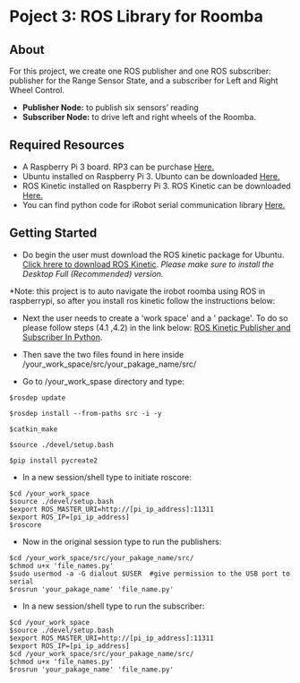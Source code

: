 # Poject 3: ROS Library for Roomba

## About

For this project, we create one ROS publisher and one ROS subscriber: publisher for the Range Sensor State, and a subscriber for Left and Right Wheel Control. 



- **Publisher Node:** to publish six sensors’ reading 
- **Subscriber Node:** to drive left and right wheels of the Roomba.

## Required Resources 
 
- A Raspberry Pi 3 board. RP3 can be purchase [Here.](https://www.amazon.com/CanaKit-Raspberry-Complete-Starter-Kit/dp/B01C6Q2GSY/ref=pd_cp_147_1?_encoding=UTF8&psc=1&refRID=VNATY560QJRKQD417K2Q)
- Ubuntu installed on Raspberry Pi 3. Ubunto can be downloaded [Here.](https://ubuntu-mate.org/blog/ubuntu-mate-for-raspberry-pi-3/) 
- ROS Kinetic installed on Raspberry Pi 3. ROS Kinetic can be downloaded [Here.](http://wiki.ros.org/kinetic/Installation/Ubuntu)
- You can find python code for iRobot serial communication library [Here.](https://pypi.python.org/pypi/pycreate2/0.7.3)


## Getting Started

- Do begin the user must download the ROS kinetic package for Ubuntu. [Click hrere to download ROS Kinetic](http://wiki.ros.org/kinetic/Installation/Ubuntu). *Please make sure to install the Desktop Full (Recommended) version.*

*Note: this project is to auto navigate the irobot roomba using ROS in raspberrypi, so after you install ros kinetic follow the instructions below:

- Next the user needs to create a 'work space' and a ' package'. To do so please follow steps (4.1 ,4.2) in the link below:
[ROS Kinetic Publisher and Subscriber In Python](https://www.intorobotics.com/ros-kinetic-publisher-and-subscriber-in-python/).

- Then save the two files found in here inside /your_work_space/src/your_pakage_name/src/

- Go to /your_work_spase directory and type:
```
$rosdep update

$rosdep install --from-paths src -i -y

$catkin_make

$source ./devel/setup.bash

$pip install pycreate2
```
- In a new session/shell type to initiate roscore:
```
$cd /your_work_space
$source ./devel/setup.bash
$export ROS_MASTER_URI=http://[pi_ip_address]:11311
$export ROS_IP=[pi_ip_address]
$roscore
```
- Now in the original session type to run the publishers:
```
$cd /your_work_space/src/your_pakage_name/src/
$chmod u+x 'file_names.py'
$sudo usermod -a -G dialout $USER  #give permission to the USB port to serial
$rosrun 'your_pakage_name' 'file_name.py'
```
- In a new session/shell type to run the subscriber:
```
$cd /your_work_space
$source ./devel/setup.bash
$export ROS_MASTER_URI=http://[pi_ip_address]:11311
$export ROS_IP=[pi_ip_address]
$cd /your_work_space/src/your_pakage_name/src/
$chmod u+x 'file_names.py'
$rosrun 'your_pakage_name' 'file_name.py'
```



